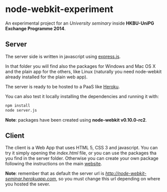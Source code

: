 node-webkit-experiment
======================

An experimental project for an *University seminary* inside **HKBU-UniPG Exchange Programme 2014**.  

## Server

The server side is written in javascript using [express.js](http://expressjs.com/).

In that folder you will find also the packages for Windows and Mac OS X and the
plain app for the others, like Linux (naturally you need node-webkit already installed for the plain web app).

The server is ready to be hosted to a PaaS like [Heroku](https://www.heroku.com/).

You can also test it locally installing the dependencies and running it with:

```bash
npm install
node server.js
```

**Note**: packages have been created using **node-webkit v0.10.0-rc2**.

## Client

The client is a Web App that uses HTML 5, CSS 3 and javascript. You can try it
simply opening the *index.html* file, or you can use the packages tha you find in
the server folder. Otherwise you can create your own package following the
instructions on the main [website](https://github.com/rogerwang/node-webkit/wiki/How-to-package-and-distribute-your-apps).

**Note**: remember that as default the server url is *http://node-webkit-seminar.herokuapp.com*,
so you must change this url depending on where you hosted the sever.
